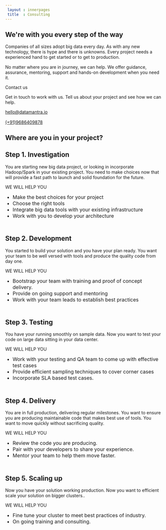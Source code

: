 ```yaml
---
 layout : innerpages
 title  : Consulting
---
```

<style type="text/css">
  li{
  	font-size: 16px;
  }	  
    
</style>

<!-- heading row -->
<div class="row" >
<!-- heading left -->
 <div class="col-md-8" style="margin-top:10px;">
 <h2>We're with you every step of the way</h2>
 <p>
  Companies of all sizes adopt big data every day. As with any new technology, there is hype and there is unknowns. Every project needs a experienced hand to get started or to get to production.
 </p>

 <p style="margin-top:3%;">
 No matter where you are in journey, we can help. We offer guidance, assurance, mentoring, support and hands-on development when you need it.
 </p>
</div> <!-- end of heading left -->

<!-- Contact us right panel -->
<div class="col-md-4">
  <div class="panel panel-deafualt">
  <div class="panel-heading">Contact us</div>
  <div class="panel-body">
  <div>
   <p> Get in touch to work with us. Tell us about your project and see how we can help.</p>
  </div>
  <div style="margin-bottom:3%;">
   <a href="mailto:hello@datamantra.io" class="btn btn-block btn-primary">
    <i class="fa fa-envelope"></i>
    <span style="text-transform:none;">hello@datamantra.io</span>
   </a>
  </div>
  <div >
   <a href="tel:+919686409878" class="btn btn-block btn-primary">
    <i class="fa fa-phone"></i>
    <span>(+91)9686409878</span>
   </a>
  </div>
</div> <!-- end of panel-body -->
</div> <!-- end of panel -->
</div> <!-- end of contact us button -->
</div> <!-- end of head row -->
<!-- Sections -->

<!-- Section heading -->
<div class="row" style="margin-top:5%;">
<div class="col-md-8" style="margin-top:10px;">
 <h2>Where are you in your project?</h2>
</div>
</div> <!-- End of section heading -->

<!-- Investigation section -->
<div class="row">  
  <div class="col-md-1"></div>
  <div class="col-md-3 section-icon">
    <span class="fa-stack fa-5x" style="font-size:10em;">
    <i class="fa fa-circle fa-stack-2x text-primary"></i>
   <i class="fa  fa-anchor fa-stack-1x fa-inverse"></i>
   </span>
  </div>
  <div class="col-md-2"></div>
  <div class="col-md-6 section-info" >
    <h2> Step 1. Investigation</h2>
    <p>You are starting new big data project, or looking in incorporate Hadoop/Spark in your existing project. You need to make choices now that will provide a fast path to launch and solid foundation for the future.
    </p>
    <p>WE WILL HELP YOU</p>
    <ul>
      <li> Make the best choices for your project</li>
      <li> Choose the right tools </li>
      <li> Integrate big data tools with your existing infrastructure</li>
      <li> Work with you to develop your architecture</li>
    </ul> 
  </div> 
  </div> <!-- End of investigation row -->
  <!-- Development section -->
  <div class="row" style="margin-top:10%;">
  <div class="col-md-1"></div>
  <div class="col-md-4 section-info">
    <h2>Step 2. Development</h2>
    <p>You started to build your solution and you have your plan ready. You want your team to be well versed with tools and produce the quality code from day one.</p>
    <p>WE WILL HELP YOU</p>
    <ul>
      <li>Bootstrap your team  with training and proof of concept delivery.</li>
      <li>Provide on going support and mentoring</li>
      <li>Work with your team leads to establish best practices</li>      
    </ul> 
  </div>
  <div class="col-md-2"></div>
  <div class="col-md-2 section-icon">
    <span class="fa-stack fa-5x" style="font-size:10em;">
    <i class="fa fa-circle fa-stack-2x text-primary"></i>
   <i class="fa  fa-laptop fa-stack-1x fa-inverse"></i>
   </span>
  </div> 
  </div> <!-- End of developer section -->
  <!-- Testing section -->
  <div class="row" style="margin-top:10%;">
  <div class="col-md-1"></div>
  <div class="col-md-3 section-icon">
    <span class="fa-stack fa-5x" style="font-size:10em;">
    <i class="fa fa-circle fa-stack-2x text-primary"></i>
   <i class="fa  fa-cogs fa-stack-1x fa-inverse"></i>
   </span>
  </div>
  <div class="col-md-2"></div>
  <div class="col-md-6 section-info" >
    <h2> Step 3. Testing</h2>
    <p>You have your running smoothly on sample data. Now you want to test your code on large data sitting in your data center.</p>
    <p>WE WILL HELP YOU</p>
    <ul>
      <li> Work with your testing and QA team to come up with effective test cases</li>
      <li>Provide efficient sampling techniques to cover corner cases</li>
      <li>Incorporate SLA based test cases.</li>      
    </ul> 
  </div> 
  </div> <!-- End of testing section -->
  <!-- Delivery section -->
  <div class="row" style="margin-top:10%;">
  <div class="col-md-1"></div>
  <div class="col-md-4 section-info">
    <h2>Step 4. Delivery</h2>
    <p>You are in full production, delivering regular milestones. You want to ensure you are producing maintainable code that makes best use of tools. You want to move quickly without sacrificing quality.</p>
    <p>WE WILL HELP YOU</p>
    <ul>
      <li>Review the code  you are producing.</li>
      <li>Pair with your developers to share your experience.</li>
      <li>Mentor your team to help them move faster.</li>      
    </ul> 
  </div>
  <div class="col-md-2"></div>
  <div class="col-md-2 section-icon">
    <span class="fa-stack fa-5x" style="font-size:10em;">
    <i class="fa fa-circle fa-stack-2x text-primary"></i>
   <i class="fa  fa-send fa-stack-1x fa-inverse"></i>
   </span>
  </div>
  </div> <!-- End of delivery section -->
  <!-- Scaling up section  -->
  <div class="row" style="margin-top:10%;">
  <div class="col-md-1"></div>
  <div class="col-md-3 section-icon">
    <span class="fa-stack fa-5x" style="font-size:10em;">
    <i class="fa fa-circle fa-stack-2x text-primary"></i>
   <i class="fa  fa-rocket fa-stack-1x fa-inverse"></i>
   </span>
  </div>
  <div class="col-md-2"></div>
  <div class="col-md-6 section-info" >
    <h2> Step 5. Scaling up</h2>
    <p>Now you have your solution working production. Now you want to efficient scale your solution on bigger clusters..</p>
    <p>WE WILL HELP YOU</p>
    <ul>
      <li>Fine tune your cluster to meet best practices of industry.</li>
      <li>On going training and consulting.</li>      
    </ul> 
  </div>
  </div> <!-- End of scaling up section -->